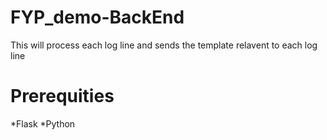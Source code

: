 # FYP_demo-BackEnd
This will process each log line and sends the template relavent to each log line

# Prerequities
*Flask
*Python